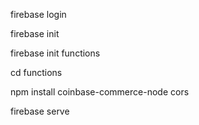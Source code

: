 firebase login

firebase init

firebase init functions

cd functions

npm install coinbase-commerce-node cors

firebase serve
